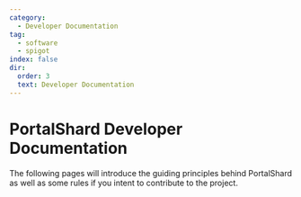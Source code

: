 ```yaml
---
category:
  - Developer Documentation
tag:
  - software
  - spigot
index: false
dir:
  order: 3
  text: Developer Documentation
---
```


# PortalShard Developer Documentation

The following pages will introduce the guiding principles behind PortalShard as well as some rules if you intent to contribute to the project.

<Catalog />